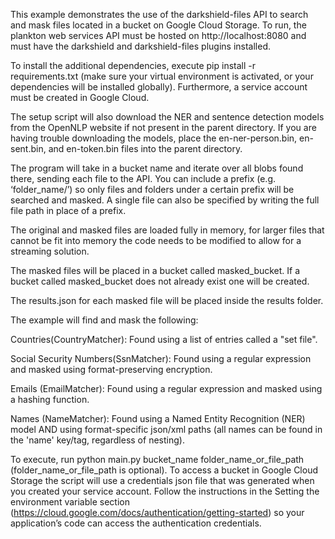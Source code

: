 This example demonstrates the use of the darkshield-files API to search and mask files located in a bucket on Google Cloud Storage. To run, the plankton web services API must be hosted on http://localhost:8080 and must have the darkshield and darkshield-files plugins installed.

To install the additional dependencies, execute pip install -r requirements.txt (make sure your virtual environment is activated, or your dependencies will be installed globally). Furthermore, a service account must be created in Google Cloud.

The setup script will also download the NER and sentence detection models from the OpenNLP website if not present in the parent directory. If you are having trouble downloading the models, place the en-ner-person.bin, en-sent.bin, and en-token.bin files into the parent directory.

The program will take in a bucket name and iterate over all blobs found there, sending each file to the API. You can include a prefix (e.g. ‘folder_name/’) so only files and folders under a certain prefix will be searched and masked.  A single file can also be specified by writing the full file path in place of a prefix.

The original and masked files are loaded fully in memory, for larger files that cannot be fit into memory the code needs to be modified to allow for a streaming solution.

The masked files will be placed in a bucket called masked_bucket. If a bucket called masked_bucket does not already exist one will be created.

The results.json for each masked file will be placed inside the results folder.

The example will find and mask the following:

Countries(CountryMatcher): Found using a list of entries called a "set file".
    
Social Security Numbers(SsnMatcher): Found using a regular expression and masked using format-preserving encryption.
    
Emails (EmailMatcher): Found using a regular expression and masked using a hashing function.
    
Names (NameMatcher): Found using a Named Entity Recognition (NER) model AND using format-specific json/xml paths (all names can be found in the 'name' key/tag, regardless of nesting).

To execute, run python main.py bucket_name folder_name_or_file_path (folder_name_or_file_path is optional). To access a bucket in Google Cloud Storage the script will use a credentials json file that was generated when you created your service account. Follow the instructions in the Setting the environment variable section (https://cloud.google.com/docs/authentication/getting-started) so your application’s code can access the authentication credentials.
